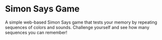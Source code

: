 # Simon Says Game

A simple web-based Simon Says game that tests your memory by repeating sequences of colors and sounds. Challenge yourself and see how many sequences you can remember!
